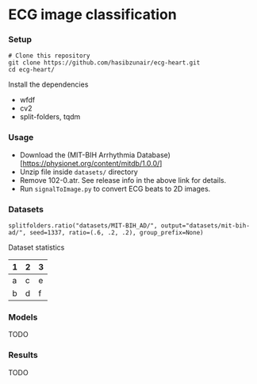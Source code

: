 # ECG image classification

### Setup

```
# Clone this repository
git clone https://github.com/hasibzunair/ecg-heart.git
cd ecg-heart/
```
Install the dependencies

* wfdf
* cv2
* split-folders, tqdm

### Usage

* Download the (MIT-BIH Arrhythmia Database)[https://physionet.org/content/mitdb/1.0.0/]
* Unzip file inside `datasets/` directory
* Remove 102-0.atr. See release info in the above link for details.
* Run `signalToImage.py` to convert ECG beats to 2D images.

### Datasets

```splitfolders.ratio("datasets/MIT-BIH_AD/", output="datasets/mit-bih-ad/", seed=1337, ratio=(.6, .2, .2), group_prefix=None)```

Dataset statistics

| 1  | 2 | 3 |
| ------------- | ------------- | ------------- |
| a  | c  | e |
| b  | d  | f |

### Models
TODO

### Results
TODO


